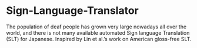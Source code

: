 # Sign-Language-Translator
The population of deaf people has grown very large nowadays all over the world, and there is not many available automated Sign language Translation (SLT) for Japanese. Inspired by Lin et al.’s work on American gloss-free SLT.
